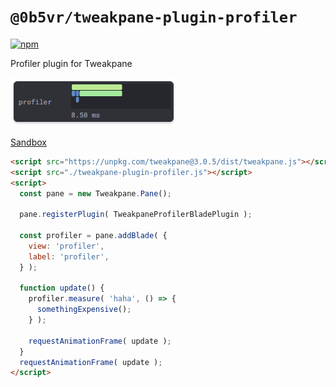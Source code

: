 # `@0b5vr/tweakpane-plugin-profiler`

[![npm](https://img.shields.io/npm/v/@0b5vr/tweakpane-plugin-profiler?logo=npm&style=flat-square)](https://www.npmjs.com/package/@0b5vr/tweakpane-plugin-profiler)

Profiler plugin for Tweakpane

![profiler](https://github.com/0b5vr/tweakpane-plugin-profiler/raw/dev/readme-images/profiler.png)

[Sandbox](https://0b5vr.github.io/tweakpane-plugin-profiler)

```html
<script src="https://unpkg.com/tweakpane@3.0.5/dist/tweakpane.js"></script>
<script src="./tweakpane-plugin-profiler.js"></script>
<script>
  const pane = new Tweakpane.Pane();

  pane.registerPlugin( TweakpaneProfilerBladePlugin );

  const profiler = pane.addBlade( {
    view: 'profiler',
    label: 'profiler',
  } );

  function update() {
    profiler.measure( 'haha', () => {
      somethingExpensive();
    } );

    requestAnimationFrame( update );
  }
  requestAnimationFrame( update );
</script>
```
